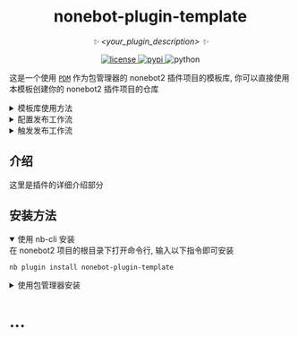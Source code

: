 <div align="center">

# nonebot-plugin-template

_✨ <your_plugin_description> ✨_


<a href="./LICENSE">
    <img src="https://img.shields.io/github/license/<your_github>/nonebot-plugin-template.svg" alt="license">
</a>
<a href="https://pypi.python.org/pypi/nonebot-plugin-template">
    <img src="https://img.shields.io/pypi/v/nonebot-plugin-template.svg" alt="pypi">
</a>
<img src="https://img.shields.io/badge/python-3.9+-blue.svg" alt="python">

</div>

<!-- 以下为模板库使用说明，请完成后删除 -->

这是一个使用 [`PDM`](https://github.com/pdm-project/pdm) 作为包管理器的 nonebot2 插件项目的模板库, 你可以直接使用本模板创建你的 nonebot2 插件项目的仓库

<details>
<summary>模板库使用方法</summary>

1. 点击仓库中的 "Use this template" 按钮, 输入仓库名与描述, 点击 "  Create repository from template" 创建仓库
2. 在创建好的新仓库中, 在 "Add file" 菜单中选择 "Create new file", 在新文件名处输入`LICENSE`, 此时在右侧会出现一个 "Choose a license template" 按钮, 点击此按钮选择开源协议模板, 然后在最下方提交新文件到主分支
3. 本地机器首先需要安装 git, python 3.9+ 和 pdm 2.13+
4. 克隆你刚刚创建的仓库到本地, 并进入仓库目录, 执行 `pdm sync` 安装虚拟环境与依赖
5. 利用编辑器打开仓库目录, 执行以下全局替换操作：
    - 全局替换`nonebot-plugin-template` 为你插件的包名 (用于 pip 安装等)
    - 全局替换`nonebot_plugin_template` 为你插件的包名 (用于 python 导入等)
    - 全局替换`<your_plugin_humanized_name>` 为你插件的可读名 (用于插件商店 等)
    - 全局替换`<your_plugin_description>` 为你插件的简单描述
    - 全局替换`<your_github>` 为你的 github 用户名
    - 全局替换`<your_email>` 为你的邮箱
    
6. 修改 README 中的插件名和插件描述, 并在下方填充相应的内容

</details>

<details>
<summary>配置发布工作流</summary>

模块库中自带了一个发布工作流, 你可以使用此工作流自动发布你的插件到 pypi

1. 前往 https://pypi.org/ 并注册一个账号。
2. 前往 https://pypi.org/manage/account/publishing/, 下翻到 `Pending publishers`
3. 选择 `Github` 选项栏，填写相关信息：
    - PyPI Project Name: 你的插件包名，如 `nonebot-plugin-template`
    - Owner: 你的 Github 用户名
    - Repository name: 你的插件仓库名称，如 `nonebot-plugin-template`
    - Workflow name: 请填入 `release.yml`
4. 点击 `Add` 按钮，完成发布工作流配置

</details>

<details>
<summary>触发发布工作流</summary>

1. 任意提交后，在 Github 仓库界面点击 `Releases` 选项，点击 `Create a new release` 按钮。若没有 `Release` 选项，可在仓库主页点击 `Tags` 选项，在新界面点击 `Create a new release` 按钮
2. 点击 `Choose a tag`，输入以 `v` 开头的版本号，如 `v0.0.1`，然后点击 `Create new tag` 按钮
3. 填写 `Release title` 和 `Describe this release`。或点击 `Generate release notes` 自动生成相关信息
4. 点击 `Publish release` 按钮，触发发布工作流

</details>

<!-- 以上为模板库使用说明，请完成后删除 -->

## 介绍

这里是插件的详细介绍部分

## 安装方法

<details open>
<summary>使用 nb-cli 安装</summary>
在 nonebot2 项目的根目录下打开命令行, 输入以下指令即可安装

    nb plugin install nonebot-plugin-template

</details>

<details>
<summary>使用包管理器安装</summary>
在 nonebot2 项目的插件目录下, 打开命令行, 根据你使用的包管理器, 输入相应的安装命令

<details>
<summary>pip</summary>

    pip install nonebot-plugin-template
</details>
<details>
<summary>pdm</summary>

    pdm add nonebot-plugin-template
</details>
<details>
<summary>poetry</summary>

    poetry add nonebot-plugin-template
</details>


打开 nonebot2 项目根目录下的 `pyproject.toml` 文件, 在 `[tool.nonebot]` 部分追加写入

    plugins = ["nonebot_plugin_template"]

</details>

# ...
<!-- 此处填写插件的其他介绍 -->
